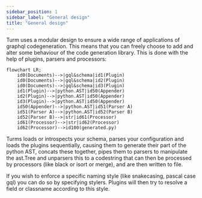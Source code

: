 ```yaml
---
sidebar_position: 1
sidebar_label: "General design"
title: "General design"
---
```



Turm uses a modular design to ensure a wide range of applications of graphql
codegeneration. This means that you can freely choose to add and alter some 
behaviour of the code generation library. This is done with the help of plugins, parsers and processors:

```mermaid
flowchart LR;
    id0(Documents)-->|gql&schema|id1(Plugin)
    id0(Documents)-->|gql&schema|id2(Plugin)
    id0(Documents)-->|gql&schema|id3(Plugin)
    id1(Plugin)-->|python.AST|id50(Appender)
    id2(Plugin)-->|python.AST|id50(Appender)
    id3(Plugin)-->|python.AST|id50(Appender)
    id50(Appender)-->|python.AST|id51(Parser A)
    id51(Parser A)-->|python.AST|id52(Parser B)
    id52(Parser B)-->|str|id61(Processor)
    id61(Processor)-->|str|id62(Processor)
    id62(Processor)-->id100(generated.py)
```

Turms loads or introspects your schema, parses your configuration and loads the
plugins sequentially, causing them to generate their part of the python AST,
concats these together, pipes them to parsers to manipulate the ast.Tree and unparsers
this to a codestring that can then be processed by processors (like black or isort or merge),
and are then written to file.

If you wish to enforce a specific naming style (like snakecasing, pascal case gql)
you can do so by specifying stylers. Plugins will then try to resolve a field or classname
according to this style.
